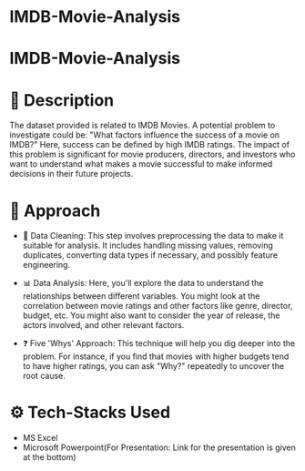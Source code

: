 # IMDB-Movie-Analysis
# IMDB-Movie-Analysis

# 📰 Description
The dataset provided is related to IMDB Movies. A potential problem to investigate could be: "What factors influence the success of a movie on IMDB?" Here, success can be defined by high IMDB ratings. The impact of this problem is significant for movie producers, directors, and investors who want to understand what makes a movie successful to make informed decisions in their future projects.

# 🏹 Approach
- 🧹 Data Cleaning: This step involves preprocessing the data to make it suitable for analysis. It includes handling missing values, removing duplicates, converting data types if necessary, and possibly feature engineering.

- 📊 Data Analysis: Here, you'll explore the data to understand the relationships between different variables. You might look at the correlation between movie ratings and other factors like genre, director, budget, etc. You might also want to consider the year of release, the actors involved, and other relevant factors.

- ❓ Five 'Whys' Approach: This technique will help you dig deeper into the problem. For instance, if you find that movies with higher budgets tend to have higher ratings, you can ask "Why?" repeatedly to uncover the root cause.

# ⚙ Tech-Stacks Used
- MS Excel
- Microsoft Powerpoint(For Presentation: Link for the presentation is given at the bottom)
